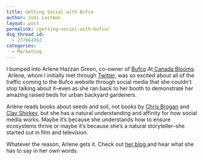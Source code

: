 ```yaml
---
title: Getting Social with Bufco
author: Jodi Lastman
layout: post
permalink: /getting-social-with-bufco/
dsq_thread_id:
  - 277664362
categories:
  - Marketing
---
```

I bumped into Arlene Hazzan Green, co-owner of [Bufco][1] At[ Canada Blooms][2].  Arlene, whom I initially met through [Twitter][3], was so excited about all of the traffic coming to the Bufco website through social media that she couldn&#8217;t stop talking about it&#8211;even as she ran back to her booth to demonstrate her amazing raised beds for urban backyard gardeners.

Arlene reads books about seeds and soil, not books by [Chris Brogan][4] and [Clay Shirkey,][5] but she has a natural understanding and affinity for how social media works. Maybe it&#8217;s because she understands how to ensure ecosystems thrive or maybe it&#8217;s because she&#8217;s a natural storyteller&#8211;she started out in film and television.

Whatever the reason, Arlene gets it. Check out [her blog ][6]and hear what she has to say in her own words.

 [1]: http://www.bufco.ca/
 [2]: http://www.canadablooms.com/
 [3]: http://www.twitter.com/bufco
 [4]: http://www.chrisbrogan.com/
 [5]: http://www.shirky.com/
 [6]: http://bufco.tumblr.com/